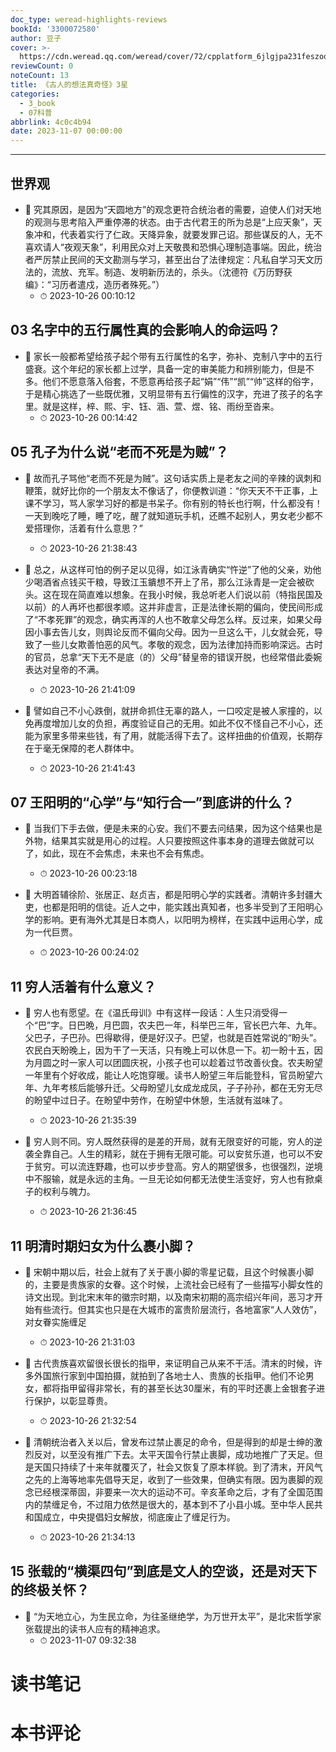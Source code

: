 ```yaml
---
doc_type: weread-highlights-reviews
bookId: '3300072580'
author: 豆子
cover: >-
  https://cdn.weread.qq.com/weread/cover/72/cpplatform_6jlgjpa231feszoqqqbukq/t7_cpplatform_6jlgjpa231feszoqqqbukq1695866646.jpg
reviewCount: 0
noteCount: 13
title: 《古人的想法真奇怪》3星
categories:
  - 3_book
  - 07科普
abbrlink: 4c0c4b94
date: 2023-11-07 00:00:00
---
```


---


## 世界观


- 📌 究其原因，是因为“天圆地方”的观念更符合统治者的需要，迫使人们对天地的观测与思考陷入严重停滞的状态。由于古代君王的所为总是“上应天象”，天象冲和，代表着实行了仁政。天降异象，就要发罪己诏。那些谋反的人，无不喜欢请人“夜观天象”，利用民众对上天敬畏和恐惧心理制造事端。因此，统治者严厉禁止民间的天文勘测与学习，甚至出台了法律规定：凡私自学习天文历法的，流放、充军。制造、发明新历法的，杀头。（沈德符《万历野获编》：“习历者遣戍，造历者殊死。”） 
    - ⏱ 2023-10-26 00:10:12 
## 03 名字中的五行属性真的会影响人的命运吗？


- 📌 家长一般都希望给孩子起个带有五行属性的名字，弥补、克制八字中的五行盛衰。这个年纪的家长都上过学，具备一定的审美能力和辨别能力，但是不多。他们不愿意落入俗套，不愿意再给孩子起“娟”“伟”“凯”“帅”这样的俗字，于是精心挑选了一些既优雅，又明显带有五行偏性的汉字，充进了孩子的名字里。就是这样，梓、熙、宇、钰、涵、萱、煜、铭、雨纷至沓来。 
    - ⏱ 2023-10-26 00:14:42 
## 05 孔子为什么说“老而不死是为贼”？


- 📌 故而孔子骂他“老而不死是为贼”。这句话实质上是老友之间的辛辣的讽刺和鞭策，就好比你的一个朋友太不像话了，你便教训道：“你天天不干正事，上课不学习，骂人家学习好的都是书呆子。你有别的特长也行啊，什么都没有！一天到晚吃了睡，睡了吃，醒了就知道玩手机，还瞧不起别人，男女老少都不爱搭理你，活着有什么意思？” 
    - ⏱ 2023-10-26 21:38:43 

- 📌 总之，从这样可怕的例子足以见得，如江泳青确实“忤逆”了他的父亲，劝他少喝酒省点钱买干粮，导致江玉鐀想不开上了吊，那么江泳青是一定会被砍头。这在现在简直难以想象。在我小时候，我总听老人们说以前（特指民国及以前）的人再坏也都很孝顺。这并非虚言，正是法律长期的偏向，使民间形成了“不孝死罪”的观念，确实再浑的人也不敢拿父母怎么样。反过来，如果父母因小事去告儿女，则舆论反而不偏向父母。因为一旦这么干，儿女就会死，导致了一些儿女欺善怕恶的风气。孝敬的观念，因为法律加持而影响深远。古时的官员，总拿“天下无不是底（的）父母”替皇帝的错误开脱，也经常借此委婉表达对皇帝的不满。 
    - ⏱ 2023-10-26 21:41:09 

- 📌 譬如自己不小心跌倒，就拼命抓住无辜的路人，一口咬定是被人家撞的，以免再度增加儿女的负担，再度验证自己的无用。如此不仅不怪自己不小心，还能为家里多带来些钱，有了用，就能活得下去了。这样扭曲的价值观，长期存在于毫无保障的老人群体中。 
    - ⏱ 2023-10-26 21:41:43 
## 07 王阳明的“心学”与“知行合一”到底讲的什么？


- 📌 当我们下手去做，便是未来的心安。我们不要去问结果，因为这个结果也是外物，结果其实就是用心的过程。人只要按照这件事本身的道理去做就可以了，如此，现在不会焦虑，未来也不会有焦虑。 
    - ⏱ 2023-10-26 00:23:18 

- 📌 大明首辅徐阶、张居正、赵贞吉，都是阳明心学的实践者。清朝许多封疆大吏，也都是阳明的信徒。近人之中，能实践出真知者，也多半受到了王阳明心学的影响。更有海外尤其是日本商人，以阳明为榜样，在实践中运用心学，成为一代巨贾。 
    - ⏱ 2023-10-26 00:24:02 
## 11 穷人活着有什么意义？


- 📌 穷人也有愿望。在《温氏母训》中有这样一段话：人生只消受得一个“巴”字。日巴晩，月巴圆，农夫巴一年，科举巴三年，官长巴六年、九年。父巴子，子巴孙。巴得歇得，便是好汉子。巴望，也就是百姓常说的“盼头”。农民白天盼晚上，因为干了一天活，只有晚上可以休息一下。初一盼十五，因为月圆之时一家人可以团圆庆祝，小孩子也可以趁着过节改善伙食。农夫盼望一年里有个好收成，能让人吃饱穿暖。读书人盼望三年后能登科，官员盼望六年、九年考核后能够升迁。父母盼望儿女成龙成凤，子子孙孙，都在无穷无尽的盼望中过日子。在盼望中劳作，在盼望中休憩，生活就有滋味了。 
    - ⏱ 2023-10-26 21:35:39 

- 📌 穷人则不同。穷人既然获得的是差的开局，就有无限变好的可能，穷人的逆袭全靠自己。人生的精彩，就在于拥有无限可能。可以安贫乐道，也可以不安于贫穷。可以流连野趣，也可以步步登高。穷人的期望很多，也很强烈，逆境中不服输，就是永远的主角。一旦无论如何都无法使生活变好，穷人也有掀桌子的权利与魄力。 
    - ⏱ 2023-10-26 21:36:45 
## 11 明清时期妇女为什么裹小脚？


- 📌 宋朝中期以后，社会上就有了关于裹小脚的零星记载，且这个时候裹小脚的，主要是贵族家的女眷。这个时候，上流社会已经有了一些描写小脚女性的诗文出现。到北宋末年的徽宗时期，以及南宋初期的高宗绍兴年间，恶习才开始有些流行。但其实也只是在大城市的富贵阶层流行，各地富家“人人效仿”，对女眷实施缠足 
    - ⏱ 2023-10-26 21:31:03 

- 📌 古代贵族喜欢留很长很长的指甲，来证明自己从来不干活。清末的时候，许多外国旅行家到中国拍摄，就拍到了各地士人、贵族的长指甲。他们不论男女，都将指甲留得非常长，有的甚至长达30厘米，有的平时还裹上金银套子进行保护，以彰显尊贵。 
    - ⏱ 2023-10-26 21:32:54 

- 📌 清朝统治者入关以后，曾发布过禁止裹足的命令，但是得到的却是士绅的激烈反对，以至没有推广下去。太平天国令行禁止裹脚，成功地推广了天足。但是天国只持续了十来年就覆灭了，社会又恢复了原本样貌。到了清末，开风气之先的上海等地率先倡导天足，收到了一些效果，但确实有限。因为裹脚的观念已经根深蒂固，非要来一次大的运动不可。辛亥革命之后，才有了全国范围内的禁缠足令，不过阻力依然是很大的，基本到不了小县小城。至中华人民共和国成立，中央提倡妇女解放，彻底废止了缠足行为。 
    - ⏱ 2023-10-26 21:34:13 
## 15 张载的“横渠四句”到底是文人的空谈，还是对天下的终极关怀？


- 📌 “为天地立心，为生民立命，为往圣继绝学，为万世开太平”，是北宋哲学家张载提出的读书人应有的精神追求。 
    - ⏱ 2023-11-07 09:32:38 

# 读书笔记


# 本书评论
